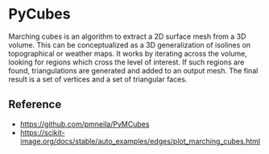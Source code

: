 # PyCubes

Marching cubes is an algorithm to extract a 2D surface mesh from a 3D volume. This can be conceptualized as a 3D generalization of isolines on topographical or weather maps. It works by iterating across the volume, looking for regions which cross the level of interest. If such regions are found, triangulations are generated and added to an output mesh. The final result is a set of vertices and a set of triangular faces.


## Reference

- https://github.com/pmneila/PyMCubes
- https://scikit-image.org/docs/stable/auto_examples/edges/plot_marching_cubes.html